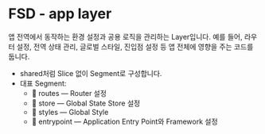 # FSD - app layer
앱 전역에서 동작하는 환경 설정과 공용 로직을 관리하는 Layer입니다.
예를 들어, 라우터 설정, 전역 상태 관리, 글로벌 스타일, 진입점 설정 등 앱 전체에 영향을 주는 코드를 둡니다.

* shared처럼 Slice 없이 Segment로 구성합니다.
* 대표 Segment:
    * 📁 routes — Router 설정
    * 📁 store — Global State Store 설정
    * 📁 styles — Global Style
    * 📁 entrypoint — Application Entry Point와 Framework 설정